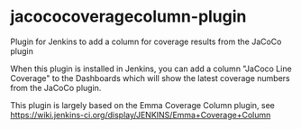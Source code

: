jacococoveragecolumn-plugin
===========================

Plugin for Jenkins to add a column for coverage results from the JaCoCo plugin

When this plugin is installed in Jenkins, you can add a column "JaCoco Line Coverage" 
to the Dashboards which will show the latest coverage numbers from the JaCoCo plugin.

This plugin is largely based on the Emma Coverage Column plugin, see https://wiki.jenkins-ci.org/display/JENKINS/Emma+Coverage+Column
